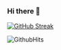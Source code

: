 ### Hi there 👋

[![GitHub Streak](http://github-readme-streak-stats.herokuapp.com?user=tsecX&theme=tokyonight)](https://git.io/streak-stats)

![GithubHits](https://komarev.com/ghpvc/?username=tsecX&color=blue&label=Visitors)
<!--
**tsecX/tsecX** is a ✨ _special_ ✨ repository because its `README.md` (this file) appears on your GitHub profile.

Here are some ideas to get you started:

- 🔭 I’m currently working on ...
- 🌱 I’m currently learning ...
- 👯 I’m looking to collaborate on ...
- 🤔 I’m looking for help with ...
- 💬 Ask me about ...
- 📫 How to reach me: ...
- 😄 Pronouns: ...
- ⚡ Fun fact: ...
-->
